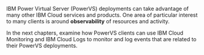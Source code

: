 IBM Power Virtual Server (PowerVS) deployments can take advantage of many other IBM Cloud services and products. One area of particular interest to many clients is around **observability** of resources and activity. 

In the next chapters, examine how PowerVS clients can use IBM Cloud Monitoring and IBM Cloud Logs to monitor and log events that are related to their PowerVS deployments.
